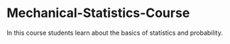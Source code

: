 # Mechanical-Statistics-Course
In this course students learn about the basics of statistics and probability.
